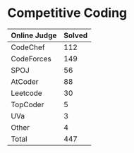 # Competitive Coding
|Online Judge|Solved|
|------ | ------|
|CodeChef | 112 |  
|CodeForces | 149 |  
|SPOJ | 56 |  
|AtCoder | 88 |  
|Leetcode | 30 |  
|TopCoder | 5 |  
|UVa | 3 |  
|Other | 4 |  
|Total | 447 |